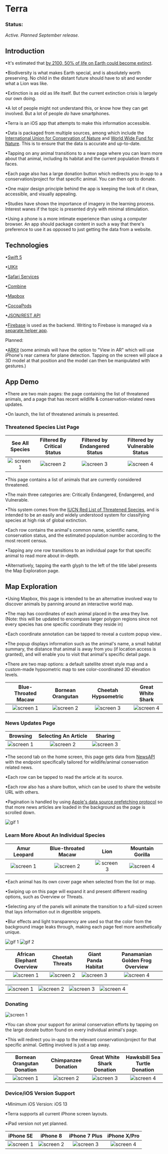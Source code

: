 # Terra

### Status: 
*Active. Planned September release.*


## Introduction

•It's estimated that [by 2100, 50% of life on Earth could become extinct](https://www.worldanimalprotection.ca/news/climate-change-silent-terminator-could-make-50-worlds-species-go-extinct-2100). 

•Biodiversity is what makes Earth special, and is absolutely worth preserving. No child in the distant future should have to sit and wonder what a Lion was like.

•Extinction is as old as life itself. But the current extinction crisis is largely our own doing.

•A lot of people might not understand this, or know how they can get involved. But a lot of people *do* have smartphones.

•Terra is an iOS app that attempts to make this information accessible. 

•Data is packaged from multiple sources, among which include the [International Union for Conservation of Nature](https://www.iucnredlist.org/) and [World Wide Fund for Nature](https://www.worldwildlife.org/). This is to ensure that the data is accurate and up-to-date.

•Tapping on any animal transitions to a new page where you can learn more about that animal, including its habitat and the current population threats it faces.

•Each page also has a large donation button which redirects you in-app to a conservation/project for that specific animal. You can then opt to donate.

•One major design principle behind the app is keeping the look of it clean, accessible, and visually appealing.

•Studies have shown the importance of imagery in the learning process. Interest wanes if the topic is presented dryly with minimal stimulation. 

•Using a phone is a more intimate experience than using a computer browser. An app should package content in such a way that there's preference to use it as opposed to just getting the data from a website. 


## Technologies 

•[Swift 5](https://docs.swift.org/swift-book/)

•[UIKit](https://developer.apple.com/documentation/uikit)

•[Safari Services](https://developer.apple.com/documentation/safariservices)

•[Combine](https://developer.apple.com/documentation/combine)

•[Mapbox](https://www.mapbox.com/)

•[CocoaPods](https://cocoapods.org/) 

•[JSON/REST API](https://newsapi.org/)

•[Firebase](https://firebase.google.com/) is used as the backend. Writing to Firebase is managed via a [separate helper app](https://github.com/Anthony-R-G/Terra-Data-Upload-Helper).

Planned:

•[ARKit](https://developer.apple.com/augmented-reality/) (some animals will have the option to "View in AR" which will use iPhone's rear camera for plane detection. Tapping on the screen will place a 3D model at that position and the model can then be manipulated with gestures.)

## App Demo

•There are two main pages: the page containing the list of threatened animals, and a page that has recent wildlife & conservation-related news updates.

•On launch, the list of threatened animals is presented.

### Threatened Species List Page
| See All Species | Filtered By Critical Status | Filtered by Endangered Status | Filtered by Vulnerable Status |
| :-----: | :-----: | :-----: | :-----: |
|![screen 1](https://i.imgur.com/8c4jYoM.png) | ![screen 2](https://i.imgur.com/9dRdea4.png) | ![screen 3](https://i.imgur.com/u9Ezqte.png) | ![screen 4](https://i.imgur.com/av5CRZp.png) |

•This page contains a list of animals that are currently considered threatened. 

•The main three categories are: Critically Endangered, Endangered, and Vulnerable. 

•This system comes from the [IUCN Red List of Threatened Species](https://www.sanbi.org/skep/the-iucn-red-list-explained/), and is intended to be an easily and widely understood system for classifying species at high risk of global extinction.

•Each row contains the animal's common name, scientific name, conservation status, and the estimated population number according to the most recent census.

•Tapping any one row transitions to an individual page for that specific animal to read more about in-depth.

•Alternatively, tapping the earth glyph to the left of the title label presents the Map Exploration page.


## Map Exploration 

•Using Mapbox, this page is intended to be an alternative involved way to discover animals by panning around an interactive world map.

•The map has coordinates of each animal placed in the area they live. (Note: this will be updated to encompass larger polygon regions since not every species has one specific coordinate they reside in)

•Each coordinate annotation can be tapped to reveal a custom popup view..

•The popup displays information such as the animal's name, a small habitat summary, the distance that animal is away from you (if location access is granted), and will enable you to visit that animal's specific detail page.

•There are two map options: a default satellite street style map and a custom-made hypsometric map to see color-coordinated 3D elevation levels.

| Blue-Throated Macaw | Bornean Orangutan | Cheetah Hypsometric | Great White Shark |
| :------: | :------: | :------: | :------: |
|![screen 1](https://i.imgur.com/ZHzTsSj.png) | ![screen 2](https://i.imgur.com/F0eVnTl.png) |![screen 3](https://i.imgur.com/jD50BwP.png)|![screen 4](https://i.imgur.com/O8uLfRB.png)|



### News Updates Page
| Browsing | Selecting An Article | Sharing | 
| :------: | :------: | :------: |
|![screen 1](https://i.imgur.com/ca2YBi4.png) | ![screen 2](https://i.imgur.com/kqGRs4a.png) | ![screen 3](https://i.imgur.com/pE02PJf.png) |

•The second tab on the home screen, this page gets data from [NewsAPI](https://newsapi.org/) with the endpoint specifically tailored for wildlife/animal conservation related news. 

•Each row can be tapped to read the article at its source. 

•Each row also has a share button, which can be used to share the website URL with others.

•Pagination is handled by using [Apple's data source prefetching protocol](https://developer.apple.com/documentation/uikit/uicollectionviewdatasourceprefetching/prefetching_collection_view_data) so that more news articles are loaded in the background as the page is scrolled down.

![gif 1](https://media.giphy.com/media/QZPEvTdxH70KeocD3g/giphy.gif)



### Learn More About An Individual Species

| Amur Leopard | Blue-throated Macaw | Lion | Mountain Gorilla |
| :------: | :------: | :------: | :------: |
|![screen 1](https://i.imgur.com/Jpp3VVL.png) | ![screen 2](https://i.imgur.com/1gqqfCz.png) |![screen 3](https://i.imgur.com/zE7he7a.png)|![screen 4](https://i.imgur.com/mJ9PFDR.png)| 

•Each animal has its own cover page when selected from the list or map.

•Swiping up on this page will expand it and present different reading options, such as Overview or Threats.

•Selecting any of the panels will animate the transition to a full-sized screen that lays information out in digestible snippets.

•Blur effects and light transparency are used so that the color from the background image leaks through, making each page feel more aesthetically unique. 

![gif 1](https://media.giphy.com/media/hs0ClwPZRKGOw4UPy3/giphy.gif)
![gif 2](https://media.giphy.com/media/WTFRv9qAXxonVmHHA7/giphy.gif)



| African Elephant Overview | Cheetah Threats | Giant Panda Habitat | Panamanian Golden Frog Overview |
| :------: | :------: | :------: | :------: |
|![screen 1](https://i.imgur.com/DE3YgcR.png) | ![screen 2](https://i.imgur.com/oRbQb09.png)|![screen 3](https://i.imgur.com/u3WSaCo.png)| ![screen 4](https://i.imgur.com/w3KIQ5g.png) |

|  |  |  |  |
| :------: | :------: | :------: | :------: |
|![screen 1](https://i.imgur.com/J7B6zjK.png) | ![screen 2](https://i.imgur.com/Vwy9Nde.png)|![screen 3](https://i.imgur.com/djh4zT8.png)| ![screen 4](https://i.imgur.com/KxWxo9o.png) |


### Donating
![screen 1](https://media.giphy.com/media/TdRL73btVxWARhxpVO/giphy.gif)

•You can show your support for animal conservation efforts by tapping on the large donate button found on every individual animal's page. 

•This will redirect you in-app to the relevant conservation/project for that specific animal. Getting involved is just a tap away.

| Bornean Orangutan Donation |Chimpanzee Donation| Great White Shark Donation | Hawksbill Sea Turtle Donation |
| :------: | :------: | :------: | :------: |
| ![screen 1](https://i.imgur.com/BtBjJTR.png) | ![screen 2](https://i.imgur.com/Ate9yTH.png)|![screen 3](https://i.imgur.com/wmRY7AW.png) | ![screen 4](https://i.imgur.com/5d1oMOj.png) |



### Device/iOS Version Support

•Minimum iOS Version: iOS 13

•Terra supports all current iPhone screen layouts. 

•iPad version not yet planned.

| iPhone SE | iPhone 8 | iPhone 7 Plus | iPhone X/Pro |
| :------:| :------: | :------: | :------: |
|![screen 1](https://i.imgur.com/CHy828U.png) | ![screen 2](https://i.imgur.com/qiwq7yV.png)| ![screen 3](https://i.imgur.com/IwewYsE.png) |![screen 4](https://i.imgur.com/WyXPu6l.png)|

